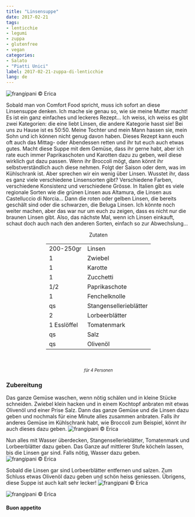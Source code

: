 ```yaml
---
title: "Linsensuppe"
date: 2017-02-21
tags:
- lenticchie
- legumi
- zuppa
- glutenfree
- vegan
categories:
- Salato
- "Piatti Unici"
label: 2017-02-21-zuppa-di-lenticchie
lang: de
---
```

![](../2017-02-21-zuppa-di-lenticchie/header.jpg "frangipani © Erica")

Sobald man von Comfort Food spricht, muss ich sofort an diese Linsensuppe denken. Ich mache sie genau so, wie sie meine Mutter macht! Es ist ein ganz einfaches und leckeres Rezept... Ich weiss, ich weiss es gibt zwei Kategorien: die eine liebt Linsen, die andere Kategorie hasst sie! Bei uns zu Hause ist es 50:50. Meine Tochter und mein Mann hassen sie, mein Sohn und ich können nicht genug davon haben. Dieses Rezept kann euch oft auch das Mittag- oder Abendessen retten und ihr tut euch auch etwas gutes. Macht diese Suppe mit dem Gemüse, dass ihr gerne habt, aber ich rate euch immer Paprikaschoten und Karotten dazu zu geben, weil diese wirklich gut dazu passen. Wenn ihr Broccoli mögt, dann könnt ihr selbstverständlich auch diese nehmen. Folgt der Saison oder dem, was im Kühlschrank ist. Aber sprechen wir ein wenig über Linsen. Wusstet ihr, dass es ganz viele verschiedene Linsensorten gibt? Verschiedene Farben, verschiedene Konsistenz und verschiedene Grösse. In Italien gibt es viele regionale Sorten wie die grünen Linsen aus Altamura, die Linsen aus Castelluccio di Norcia... Dann die roten oder gelben Linsen, die bereits geschält sind oder die schwarzen, die Beluga Linsen. Ich könnte noch weiter machen, aber das war nur um euch zu zeigen, dass es nicht nur die braunen Linsen gibt. Also, das nächste Mal, wenn ich Linsen einkauft, schaut doch auch nach den anderen Sorten, einfach so zur Abwechslung...


<div id="wrapper" style="text-align: center">
  <div id="yourdiv" style="display: inline-block;">
    <div class="ingredients">
      <div class="ingredients-title">Zutaten</div>
      <table>
        <tbody>
          <tr>
            <td>200-250gr</td>
            <td>Linsen</td>
          </tr>      
          <tr>
            <td>1</td>
            <td>Zwiebel</td>
          </tr>      
          <tr>
            <td>1</td>
            <td>Karotte</td>
          </tr>
          <tr>
            <td>1</td>
            <td>Zucchetti</td>
          </tr>
          <tr>
            <td>1/2</td>
            <td>Paprikaschote</td>
          </tr>
          <tr>
            <td>1</td>
            <td>Fenchelknolle</td>
          </tr>
          <tr>
            <td>qs</td>
            <td>Stangensellerieblätter</td>
          </tr>
          <tr>
            <td>2</td>
            <td>Lorbeerblätter</td>
          </tr>
          <tr>
            <td>1 Esslöffel</td>
            <td>Tomatenmark</td>
          </tr>
          <tr>
            <td>qs</td>
            <td>Salz</td>
          </tr>
          <tr>
            <td>qs</td>
            <td>Olivenöl</td>
          </tr>
        </tbody>
      </table>
      <br></br>
      <i class="pull-right" style="font-size: 80%;">für 4 Personen</i>
    </div>
  </div>
</div>


<h3>
  <font color="grey">
    <i class="fa-solid fa-gears"></i>
  </font> Zubereitung
</h3>

Das ganze Gemüse waschen, wenn nötig schälen und in kleine Stücke schneiden. Zwiebel klein hacken und in einem Kochtopf anbraten mit etwas Olivenöl und einer Prise Salz. Dann das ganze Gemüse und die Linsen dazu geben und nochmals für eine Minute alles zusammen anbraten. Falls ihr anderes Gemüse im Kühlschrank habt, wie Broccoli zum Beispiel, könnt ihr auch dieses dazu geben.
![](../2017-02-21-zuppa-di-lenticchie/soffritto.jpg "frangipani © Erica")

Nun alles mit Wasser überdecken, Stangensellerieblätter, Tomatenmark und Lorbeerblätter dazu geben. Das Ganze auf mittlerer Stufe köcheln lassen, bis die Linsen gar sind. Falls nötig, Wasser dazu geben.
![](../2017-02-21-zuppa-di-lenticchie/zuppa.jpg "frangipani © Erica")

Sobald die Linsen gar sind Lorbeerblätter entfernen und salzen. Zum Schluss etwas Olivenöl dazu geben und schön heiss geniessen. Übrigens, diese Suppe ist auch kalt sehr lecker!
![](../2017-02-21-zuppa-di-lenticchie/risultato1.jpg "frangipani © Erica")

![](../2017-02-21-zuppa-di-lenticchie/risultato2.jpg "frangipani © Erica")

<h4>Buon appetito
  <font color="red">
    <i class="fa-regular fa-face-smile"></i>
  </font>
</h4>
